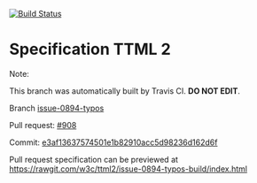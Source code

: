 [![Build Status](https://travis-ci.org/w3c/ttml2.svg?branch=issue-0894-typos)](https://travis-ci.org/w3c/ttml2)


# Specification TTML 2


Note:


This branch was automatically built by Travis CI. <b>DO NOT EDIT</b>.


 Branch [issue-0894-typos](https://github.com/w3c/ttml2/tree/issue-0894-typos)


 Pull request: [#908](https://github.com/w3c/ttml2/pull/908)


 Commit: [e3af13637574501e1b82910acc5d98236d162d6f](https://github.com/w3c/ttml2/commit/e3af13637574501e1b82910acc5d98236d162d6f)

Pull request specification can be previewed at https://rawgit.com/w3c/ttml2/issue-0894-typos-build/index.html



